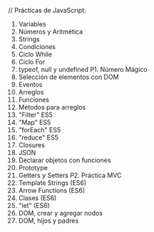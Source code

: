 // Prácticas de JavaScript:
1. Variables
2. Números y Aritmética
3. Strings
4. Condiciones
5. Ciclo While
6. Ciclo For
7. typeof, null y undefined
P1. Número Mágico
8. Selección de elementos con DOM
9. Eventos
10. Arreglos
11. Funciones
12. Métodos para arreglos
13. "Filter" ES5
14. "Map" ES5
15. "forEach" ES5
16. "reduce" ES5
17. Closures
18. JSON
19. Declarar objetos con funciones
20. Prototype
21. Getters y Setters
P2. Práctica MVC
22. Template Strings (ES6)
23. Arrow Functions (ES6)
24. Clases (ES6)
25. "let" (ES6)
26. DOM, crear y agregar nodos
27. DOM, hijos y padres